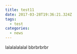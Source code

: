 ```yaml
---
title: test11
date: 2017-03-28T19:36:21.324Z
tags:
  - test
categories:
  - news
---
```


lalalalalalal bbrbrbrbr